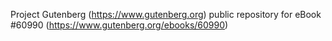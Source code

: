 Project Gutenberg (https://www.gutenberg.org) public repository for eBook #60990 (https://www.gutenberg.org/ebooks/60990)

